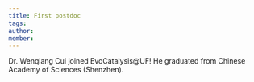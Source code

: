```yaml
---
title: First postdoc
tags:
author: 
member: 
---
```


Dr. Wenqiang Cui joined EvoCatalysis@UF! He graduated from Chinese Academy of Sciences (Shenzhen).
